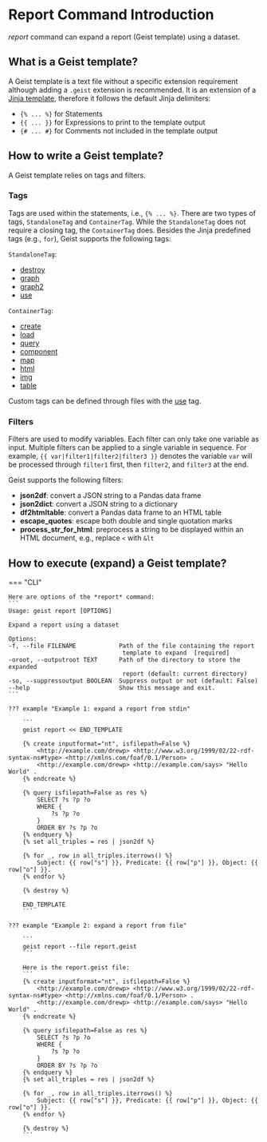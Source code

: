 # Report Command Introduction

*report* command can expand a report (Geist template) using a dataset.

## What is a Geist template?

A Geist template is a text file without a specific extension requirement although adding a `.geist` extension is recommended. It is an extension of a [Jinja template](https://jinja.palletsprojects.com/en/3.1.x/templates/), therefore it follows the default Jinja delimiters:

- `{% ... %}` for Statements
- `{{ ... }}` for Expressions to print to the template output
- `{# ... #}` for Comments not included in the template output

## How to write a Geist template?

A Geist template relies on tags and filters.

### Tags

Tags are used within the statements, i.e., `{% ... %}`. There are two types of tags, `StandaloneTag` and `ContainerTag`. While the `StandaloneTag` does not require a closing tag, the `ContainerTag` does. Besides the Jinja predefined tags (e.g., `for`), Geist supports the following tags:

`StandaloneTag`:

- [destroy](tags/tag-destroy.md)
- [graph](tags/tag-graph.md)
- [graph2](tags/tag-graph2.md)
- [use](tags/tag-use.md)

`ContainerTag`:

- [create](tags/tag-create.md)
- [load](tags/tag-load.md)
- [query](tags/tag-query.md)
- [component](tags/tag-component.md)
- [map](tags/tag-map.md)
- [html](tags/tag-html.md)
- [img](tags/tag-img.md)
- [table](tags/tag-table.md)

Custom tags can be defined through files with the [use](tags/tag-use.md) tag.

### Filters

Filters are used to modify variables. Each filter can only take one variable as input. Multiple filters can be applied to a single variable in sequence. For example, `{{ var|filter1|filter2|filter3 }}` denotes the variable `var` will be processed through `filter1` first, then `filter2`, and `filter3` at the end.

Geist supports the following filters:

- **json2df**: convert a JSON string to a Pandas data frame
- **json2dict**: convert a JSON string to a dictionary
- **df2htmltable**: convert a Pandas data frame to an HTML table
- **escape_quotes**: escape both double and single quotation marks
- **process_str_for_html**: preprocess a string to be displayed within an HTML document, e.g., replace `<` with `&lt`

## How to execute (expand) a Geist template?

=== "CLI"

    Here are options of the *report* command:
    ```
    Usage: geist report [OPTIONS]

    Expand a report using a dataset

    Options:
    -f, --file FILENAME            Path of the file containing the report
                                    template to expand  [required]
    -oroot, --outputroot TEXT      Path of the directory to store the expanded
                                    report (default: current directory)
    -so, --suppressoutput BOOLEAN  Suppress output or not (default: False)
    --help                         Show this message and exit.
    ```

    ??? example "Example 1: expand a report from stdin"

        ```
        geist report << END_TEMPLATE

        {% create inputformat="nt", isfilepath=False %}
            <http://example.com/drewp> <http://www.w3.org/1999/02/22-rdf-syntax-ns#type> <http://xmlns.com/foaf/0.1/Person> .
            <http://example.com/drewp> <http://example.com/says> "Hello World" .
        {% endcreate %}

        {% query isfilepath=False as res %}
            SELECT ?s ?p ?o
            WHERE {
                ?s ?p ?o
            }
            ORDER BY ?s ?p ?o
        {% endquery %}
        {% set all_triples = res | json2df %}

        {% for _, row in all_triples.iterrows() %}
            Subject: {{ row["s"] }}, Predicate: {{ row["p"] }}, Object: {{ row["o"] }}.
        {% endfor %}

        {% destroy %}

        END_TEMPLATE
        ```
    
    ??? example "Example 2: expand a report from file"

        ```
        geist report --file report.geist
        ```

        Here is the report.geist file:
        ```
        {% create inputformat="nt", isfilepath=False %}
            <http://example.com/drewp> <http://www.w3.org/1999/02/22-rdf-syntax-ns#type> <http://xmlns.com/foaf/0.1/Person> .
            <http://example.com/drewp> <http://example.com/says> "Hello World" .
        {% endcreate %}

        {% query isfilepath=False as res %}
            SELECT ?s ?p ?o
            WHERE {
                ?s ?p ?o
            }
            ORDER BY ?s ?p ?o
        {% endquery %}
        {% set all_triples = res | json2df %}

        {% for _, row in all_triples.iterrows() %}
            Subject: {{ row["s"] }}, Predicate: {{ row["p"] }}, Object: {{ row["o"] }}.
        {% endfor %}

        {% destroy %}
        ```


